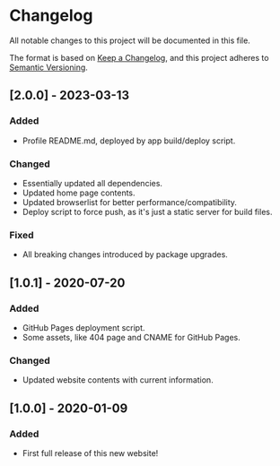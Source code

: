 # Changelog

All notable changes to this project will be documented in this file.

The format is based on
[Keep a Changelog](https://keepachangelog.com/en/1.0.0/),
and this project adheres to
[Semantic Versioning](https://semver.org/spec/v2.0.0.html).

## [2.0.0] - 2023-03-13
### Added
- Profile README.md, deployed by app build/deploy script.
### Changed
- Essentially updated all dependencies.
- Updated home page contents.
- Updated browserlist for better performance/compatibility.
- Deploy script to force push, as it's just a static server for build files.

### Fixed
- All breaking changes introduced by package upgrades.

## [1.0.1] - 2020-07-20

### Added

-   GitHub Pages deployment script.
-   Some assets, like 404 page and CNAME for GitHub Pages.

### Changed

-   Updated website contents with current information.


## [1.0.0] - 2020-01-09

### Added

-   First full release of this new website!
